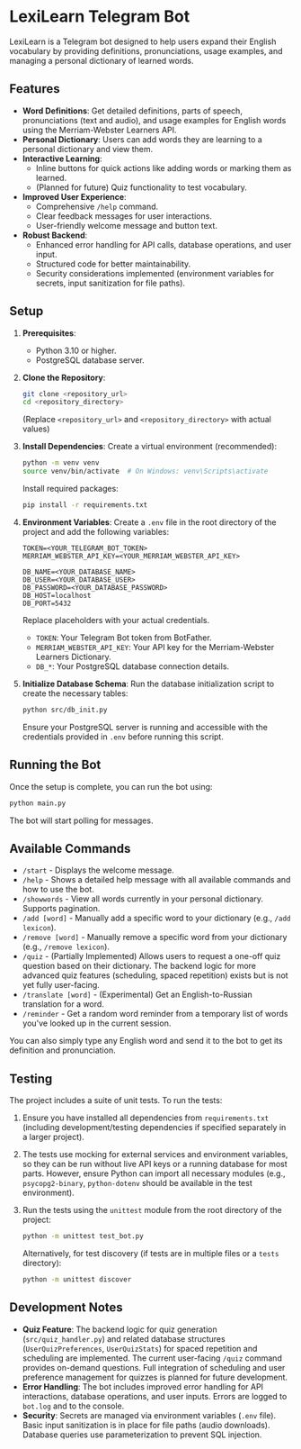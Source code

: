 # LexiLearn Telegram Bot

LexiLearn is a Telegram bot designed to help users expand their English vocabulary by providing definitions, pronunciations, usage examples, and managing a personal dictionary of learned words.

## Features

*   **Word Definitions**: Get detailed definitions, parts of speech, pronunciations (text and audio), and usage examples for English words using the Merriam-Webster Learners API.
*   **Personal Dictionary**: Users can add words they are learning to a personal dictionary and view them.
*   **Interactive Learning**:
    *   Inline buttons for quick actions like adding words or marking them as learned.
    *   (Planned for future) Quiz functionality to test vocabulary.
*   **Improved User Experience**:
    *   Comprehensive `/help` command.
    *   Clear feedback messages for user interactions.
    *   User-friendly welcome message and button text.
*   **Robust Backend**:
    *   Enhanced error handling for API calls, database operations, and user input.
    *   Structured code for better maintainability.
    *   Security considerations implemented (environment variables for secrets, input sanitization for file paths).

## Setup

1.  **Prerequisites**:
    *   Python 3.10 or higher.
    *   PostgreSQL database server.

2.  **Clone the Repository**:
    ```bash
    git clone <repository_url>
    cd <repository_directory>
    ```
    (Replace `<repository_url>` and `<repository_directory>` with actual values)

3.  **Install Dependencies**:
    Create a virtual environment (recommended):
    ```bash
    python -m venv venv
    source venv/bin/activate  # On Windows: venv\Scripts\activate
    ```
    Install required packages:
    ```bash
    pip install -r requirements.txt
    ```

4.  **Environment Variables**:
    Create a `.env` file in the root directory of the project and add the following variables:
    ```env
    TOKEN=<YOUR_TELEGRAM_BOT_TOKEN>
    MERRIAM_WEBSTER_API_KEY=<YOUR_MERRIAM_WEBSTER_API_KEY>
    
    DB_NAME=<YOUR_DATABASE_NAME>
    DB_USER=<YOUR_DATABASE_USER>
    DB_PASSWORD=<YOUR_DATABASE_PASSWORD>
    DB_HOST=localhost 
    DB_PORT=5432 
    ```
    Replace placeholders with your actual credentials.
    *   `TOKEN`: Your Telegram Bot token from BotFather.
    *   `MERRIAM_WEBSTER_API_KEY`: Your API key for the Merriam-Webster Learners Dictionary.
    *   `DB_*`: Your PostgreSQL database connection details.

5.  **Initialize Database Schema**:
    Run the database initialization script to create the necessary tables:
    ```bash
    python src/db_init.py
    ```
    Ensure your PostgreSQL server is running and accessible with the credentials provided in `.env` before running this script.

## Running the Bot

Once the setup is complete, you can run the bot using:

```bash
python main.py
```

The bot will start polling for messages.

## Available Commands

*   `/start` - Displays the welcome message.
*   `/help` - Shows a detailed help message with all available commands and how to use the bot.
*   `/showwords` - View all words currently in your personal dictionary. Supports pagination.
*   `/add [word]` - Manually add a specific word to your dictionary (e.g., `/add lexicon`).
*   `/remove [word]` - Manually remove a specific word from your dictionary (e.g., `/remove lexicon`).
*   `/quiz` - (Partially Implemented) Allows users to request a one-off quiz question based on their dictionary. The backend logic for more advanced quiz features (scheduling, spaced repetition) exists but is not yet fully user-facing.
*   `/translate [word]` - (Experimental) Get an English-to-Russian translation for a word.
*   `/reminder` - Get a random word reminder from a temporary list of words you've looked up in the current session.

You can also simply type any English word and send it to the bot to get its definition and pronunciation.

## Testing

The project includes a suite of unit tests. To run the tests:

1.  Ensure you have installed all dependencies from `requirements.txt` (including development/testing dependencies if specified separately in a larger project).
2.  The tests use mocking for external services and environment variables, so they can be run without live API keys or a running database for most parts. However, ensure Python can import all necessary modules (e.g., `psycopg2-binary`, `python-dotenv` should be available in the test environment).
3.  Run the tests using the `unittest` module from the root directory of the project:

    ```bash
    python -m unittest test_bot.py
    ```
    Alternatively, for test discovery (if tests are in multiple files or a `tests` directory):
    ```bash
    python -m unittest discover
    ```

## Development Notes

*   **Quiz Feature**: The backend logic for quiz generation (`src/quiz_handler.py`) and related database structures (`UserQuizPreferences`, `UserQuizStats`) for spaced repetition and scheduling are implemented. The current user-facing `/quiz` command provides on-demand questions. Full integration of scheduling and user preference management for quizzes is planned for future development.
*   **Error Handling**: The bot includes improved error handling for API interactions, database operations, and user inputs. Errors are logged to `bot.log` and to the console.
*   **Security**: Secrets are managed via environment variables (`.env` file). Basic input sanitization is in place for file paths (audio downloads). Database queries use parameterization to prevent SQL injection.
```
